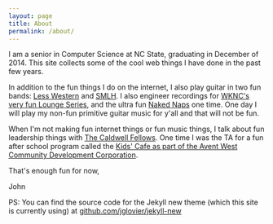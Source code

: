 ```yaml
---
layout: page
title: About
permalink: /about/
---
```


I am a senior in Computer Science at NC State, graduating in December of 2014.  This site collects some of the cool web things I have done in the past few years.

In addition to the fun things I do on the internet, I also play guitar in two fun bands: [Less Western](http://lesswestern.bandcamp.com/) and [SMLH](http://smlh.bandcamp.com/).  I also engineer recordings for [WKNC's very fun Lounge Series](https://www.youtube.com/channel/UCO38eRQjqOBURmdsUp4dFwg), and the ultra fun [Naked Naps](http://nakednaps.bandcamp.com/) one time.  One day I will play my non-fun primitive guitar music for y'all and that will not be fun.

When I'm not making fun internet things or fun music things, I talk about fun leadership things with [The Caldwell Fellows](http://caldwellfellows.ncsu.edu/).  One time I was the TA for a fun after school program called the [Kids' Cafe as part of the Avent West Community Development Corporation](http://www.aventwest.com/).

That's enough fun for now,

John

PS: You can find the source code for the Jekyll new theme (which this site is currently using) at [github.com/jglovier/jekyll-new](https://github.com/jglovier/jekyll-new)
